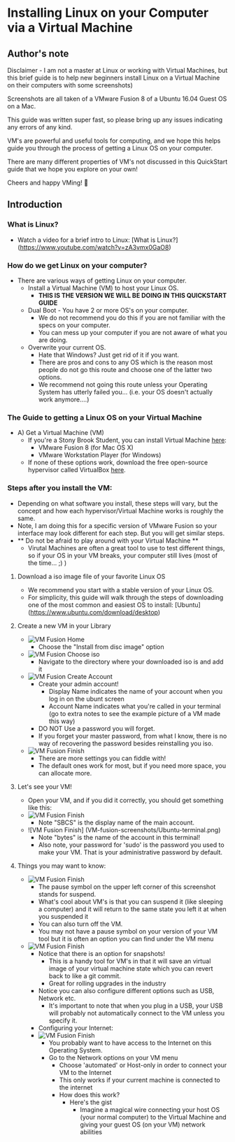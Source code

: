 # Installing Linux on your Computer via a Virtual Machine

## Author's note
Disclaimer - I am not a master at Linux or working with Virtual Machines, but this brief guide is to help new beginners install Linux on a Virtual Machine on their computers with some screenshots)

Screenshots are all taken of a VMware Fusion 8 of a Ubuntu 16.04 Guest OS on a Mac.

This guide was written super fast, so please bring up any issues indicating any errors of any kind. 

VM's are powerful and useful tools for computing, and we hope this helps guide you through the process of getting a Linux OS on your computer. 

There are many different properties of VM's not discussed in this QuickStart guide that we hope you explore on your own! 

Cheers and happy VMing! :tropical_fish:

## Introduction

### What is Linux?
- Watch a video for a brief intro to Linux: [What is Linux?] (https://www.youtube.com/watch?v=zA3vmx0GaO8)

### How do we get Linux on your computer? 
- There are various ways of getting Linux on your computer. 
	- Install a Virtual Machine (VM) to host your Linux OS. 
		- **THIS IS THE VERSION WE WILL BE DOING IN THIS QUICKSTART GUIDE** 
	- Dual Boot - You have 2 or more OS's on your computer.
		- We do not recommend you do this if you are not familiar with the specs on your computer. 
		- You can mess up your computer if you are not aware of what you are doing.
	- Overwrite your current OS. 
		- Hate that Windows? Just get rid of it if you want. 
		- There are pros and cons to any OS which is the reason most people do not go this route and choose one of the latter two options.
		- We recommend not going this route unless your Operating System has utterly failed you... (i.e. your OS doesn't actually work anymore....) 

### The Guide to getting a Linux OS on your Virtual Machine		
- A) Get a Virtual Machine (VM) 
  - If you're a Stony Brook Student, you can install Virtual Machine [here](https://stonybrook.onthehub.com):
  	  - VMware Fusion 8 (for Mac OS X)
     - VMware Workstation Player (for Windows) 
  - If none of these options work, download the free open-source hypervisor called VirtualBox [here](https://www.virtualbox.org/wiki/Downloads).

### Steps after you install the VM:
- Depending on what software you install, these steps will vary, but the concept and how each hypervisor/Virtual Machine works is roughly the same.
- Note, I am doing this for a specific version of VMware Fusion so your interface may look different for each step. But you will get similar steps.  
- ** Do not be afraid to play around with your Virtual Machine **
	- Virutal Machines are often a great tool to use to test different things, so if your OS in your VM breaks, your computer still lives (most of the time... ;) )

1. Download a iso image file of your favorite Linux OS
   - We recommend you start with a stable version of your Linux OS.
   - For simplicity, this guide will walk through the steps of downloading one of the most common and easiest OS to install: [Ubuntu] (https://www.ubuntu.com/download/desktop)

2. Create a new VM in your Library
	- ![VM Fusion Home](VM-fusion-screenshots/VM_fusion_home.png "VM Fusion Home")
		- Choose the "Install from disc image" option 
	- ![VM Fusion Choose iso](VM-fusion-screenshots/VM_choose_iso.png)
		- Navigate to the directory where your downloaded iso is and add it
	- ![VM Fusion Create Account](VM-fusion-screenshots/VM_create_account.png)
		- Create your admin account!
			- Display Name indicates the name of your account when you log in on the ubunt screen
			- Account Name indicates what you're called in your terminal (go to extra notes to see the example picture of a VM made this way) 
		- DO NOT Use a password you will forget. 
		- If you forget your master password, from what I know, there is no way of recovering the password besides reinstalling you iso. 
	- ![VM Fusion Finish](VM-fusion-screenshots/VM_finish.png)
		- There are more settings you can fiddle with! 
		- The default ones work for most, but if you need more space, you can allocate more.
3. Let's see your VM!
	- Open your VM, and if you did it correctly, you should get something like this: 
	- ![VM Fusion Finish](VM-fusion-screenshots/Ubuntu-home.png)
		- Note "SBCS" is the display name of the main account.
	- ![VM Fusion Finish] (VM-fusion-screenshots/Ubuntu-terminal.png)
		- Note "bytes" is the name of the account in this terminal! 
		- Also note, your password for 'sudo' is the password you used to make your VM. That is your administrative password by default.
	
4. Things you may want to know:
	- ![VM Fusion Finish](VM-fusion-screenshots/vm-fusion-suspend.png)
		- The pause symbol on the upper left corner of this screenshot stands for suspend. 
		- What's cool about VM's is that you can suspend it (like sleeping a computer) and it will return to the same state you left it at when you suspended it
		- You can also turn off the VM. 
		- You may not have a pause symbol on your version of your VM tool but it is often an option you can find under the VM menu
	- ![VM Fusion Finish](VM-fusion-screenshots/vm-fusion-menu.png)
		- Notice that there is an option for snapshots! 
			- This is a handy tool for VM's in that it will save an virtual image of your virtual machine state which you can revert back to like a git commit. 
			- Great for rolling upgrades in the industry
		- Notice you can also configure different options such as USB, Network etc.
			- It's important to note that when you plug in a USB, your USB will probably not automatically connect to the VM unless you specify it.
		- Configuring your Internet:
		- ![VM Fusion Finish](VM-fusion-screenshots/ubuntu-network-wifi.png)
			- You probably want to have access to the Internet on this Operating System.
			- Go to the Network options on your VM menu
				- Choose 'automated' or Host-only in order to connect your VM to the Internet
				- This only works if your current machine is connected to the internet
				- How does this work? 
					- Here's the gist
						- Imagine a magical wire connecting your host OS (your normal computer) to the Virtual Machine and giving your guest OS (on your VM) network abilities
						
